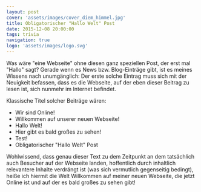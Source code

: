 ```yaml
---
layout: post
cover: 'assets/images/cover_diem_himmel.jpg'
title: Obligatorischer "Hallo Welt" Post
date: 2015-12-08 20:00:00
tags: trivia
navigation: true
logo: 'assets/images/logo.svg'
---
```


Was wäre "eine Webseite" ohne diesen ganz speziellen Post, der erst mal "Hallo" sagt? Gerade wenn es News bzw. Blog-Einträge gibt, ist es meines Wissens nach unumgänglich: Der erste solche Eintrag muss sich mit der Neuigkeit befassen, dass es die Webseite, auf der eben dieser Beitrag zu lesen ist, sich nunmehr im Internet befindet.

Klassische Titel solcher Beiträge wären:

 - Wir sind Online!
 - Willkommen auf unserer neuen Webseite!
 - Hallo Welt!
 - Hier gibt es bald großes zu sehen!
 - Test!
 - Obligatorischer "Hallo Welt" Post

Wohlwissend, dass genau dieser Text zu dem Zeitpunkt an dem tatsächlich auch Besucher auf der Webseite landen, hoffentlich durch inhaltlich relevantere Inhalte verdrängt ist (was sich vermutlich gegenseitig bedingt), heiße ich hiermit die Welt Willkommen auf meiner neuen Webseite, die jetzt Online ist und auf der es bald großes zu sehen gibt!